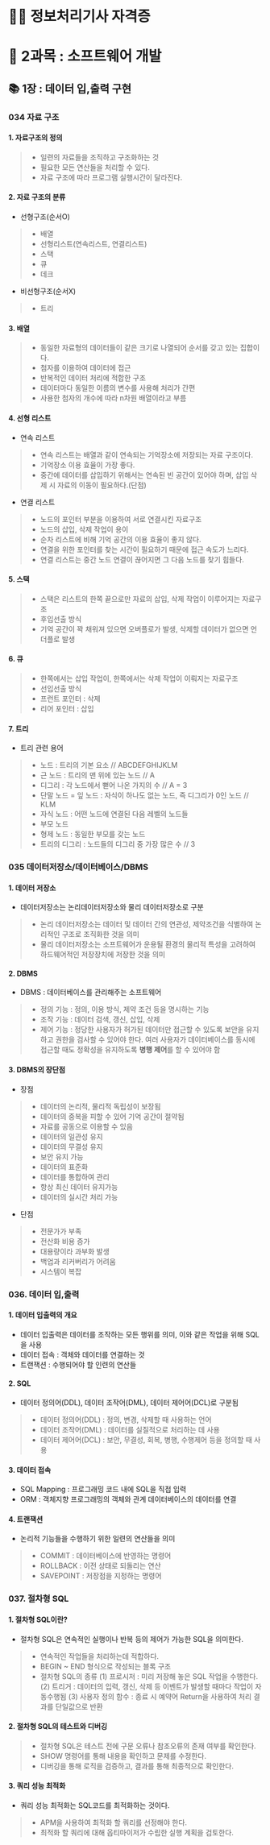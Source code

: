 # ‍🏄‍♂️ 정보처리기사 자격증 

# 🐳 2과목 : 소프트웨어 개발

## 📚 1장 : 데이터 입,출력 구현

### 034 자료 구조

#### 1.  자료구조의 정의 

> - 일련의 자료들을 조직하고 구조화하는 것
> - 필요한 모든 연산들을 처리할 수 있다. 
> - 자료 구조에 따라 프로그램 실행시간이 달라진다. 

#### 2. 자료 구조의 분류 

- 선형구조(순서O)
> - 배열 
> - 선형리스트(연속리스트, 연결리스트)
> - 스택
> - 큐
> - 데크

- 비선형구조(순서X)
> - 트리

#### 3. 배열
> - 동일한 자료형의 데이터들이 같은 크기로 나열되어 순서를 갖고 있는 집합이다. 
> - 첨자를 이용하여 데이터에 접근
> - 반복적인 데이터 처리에 적합한 구조
> -  데이터마다 동일한 이름의 변수를 사용해 처리가 간편
> - 사용한 첨자의 개수에 따라 n차원 배열이라고 부름

#### 4. 선형 리스트 
- 연속 리스트 
> - 연속 리스트는 배열과 같이 연속되는 기억장소에 저장되는 자료 구조이다. 
> - 기억장소 이용 효율이 가장 좋다. 
> - 중간에 데이터를 삽입하기 위해서는 연속된 빈 공간이 있어야 하며, 삽입 삭제 시 자료의 이동이 필요하다.(단점)
- 연결 리스트
> - 노드의 포인터 부분을 이용하여 서로 연결시킨 자료구조 
> - 노드의 삽입, 삭제 작업이 용이
> - 순차 리스트에 비해 기억 공간의 이용 효율이 좋지 않다. 
> - 연결을 위한 포인터를 찾는 시간이 필요하기 때문에 접근 속도가 느리다. 
> - 연결 리스트는 중간 노드 연결이 끊어지면 그 다음 노드를 찾기 힘들다. 

#### 5. 스택
> - 스택은 리스트의 한쪽 끝으로만 자료의 삽입, 삭제 작업이 이루어지는 자료구조
> - 후입선출 방식
> - 기억 공간이 꽉 채워져 있으면 오버플로가 발생, 삭제할 데이터가 없으면 언더플로 발생

#### 6. 큐
> - 한쪽에서는 삽입 작업이, 한쪽에서는 삭제 작업이 이뤄지는 자료구조
> - 선입선출 방식
> - 프런트 포인터 : 삭제 
> - 리어 포인터 : 삽입

#### 7. 트리 
- 트리 관련 용어

> - 노드 : 트리의 기본 요소  // ABCDEFGHIJKLM
> - 근 노드 : 트리의 맨 위에 있는 노드 // A
> - 디그리 : 각 노드에서 뻗어 나온 가지의 수 // A = 3
> - 단말 노드 = 잎 노드 : 자식이 하나도 없는 노드, 즉 디그리가 0인 노드 // KLM
> - 자식 노드 : 어떤 노드에 연결된 다음 레벨의 노드들
> - 부모 노드 
> - 형제 노드 : 동일한 부모를 갖는 노드 
> - 트리의 디그리 : 노드들의 디그리 중 가장 많은 수 // 3  


### 035 데이터저장소/데이터베이스/DBMS

#### 1. 데이터 저장소 
- 데이터저장소는 논리데이터저장소와 물리 데이터저장소로 구분
> - 논리 데이터저장소는 데이터 및 데이터 간의 연관성, 제약조건을 식별하여 논리적인 구조로 조직화한 것을 의미
> - 물리 데이터저장소는 소프트웨어가 운용될 환경의 물리적 특성을 고려하여 하드웨어적인 저장장치에 저장한 것을 의미 

#### 2. DBMS
- DBMS : 데이터베이스를 관리해주는 소프트웨어
> - 정의 기능 : 정의, 이용 방식, 제약 조건 등을 명시하는 기능
> - 조작 기능 : 데이터 검색, 갱신, 삽입, 삭제 
> - 제어 기능 : 정당한 사용자가 허가된 데이터만 접근할 수 있도록 보안을 유지하고 권한을 검사할 수 있어야 한다. 여러 사용자가 데이터베이스를 동시에 접근할 때도 정확성을 유지하도록 **병행 제어**를 할 수 있어야 함

#### 3. DBMS의 장단점
- 장점
> - 데이터의 논리적, 물리적 독립성이 보장됨
> - 데이터의 중복을 피할 수 있어 기억 공간이 절약됨
> - 자료를 공동으로 이용할 수 있음
> - 데이터의 일관성 유지
> - 데이터의 무결성 유지 
> - 보안 유지 가능
> - 데이터의 표준화
> - 데이터를 통합하여 관리
> - 항상 최신 데이터 유지가능
> - 데이터의 실시간 처리 가능
- 단점 
> - 전문가가 부족
> - 전산화 비용 증가
> - 대용량이라 과부화 발생
> - 백업과 리커버리가 어려움
> - 시스템이 복잡 


### 036. 데이터 입,출력 

#### 1. 데이터 입출력의 개요 

- 데이터 입출력은 데이터를 조작하는 모든 행위를 의미, 이와 같은 작업을 위해 SQL을 사용
- 데이터 접속 : 객체와 데이터를 연결하는 것
- 트랜잭션 : 수행되어야 할 인련의 연산들

#### 2. SQL 

- 데이터 정의어(DDL), 데이터 조작어(DML), 데이터 제어어(DCL)로 구분됨

> - 데이터 정의어(DDL) : 정의, 변경, 삭제할 때 사용하는 언어
> - 데이터 조작어(DML) : 데이터를 실질적으로 처리하는 데 사용
> - 데이터 제어어(DCL) : 보안, 무결성, 회복, 병행, 수행제어 등을 정의할 때 사용

#### 3. 데이터 접속

- SQL Mapping : 프로그래밍 코드 내에 SQL을 직접 입력
- ORM : 객체지향 프로그래밍의 객체와 관계 데이터베이스의 데이터를 연결

#### 4. 트랜잭션 
- 논리적 기능들을 수행하기 위한 일련의 연산들을 의미
> - COMMIT : 데이터베이스에 반영하는 명령어
> - ROLLBACK : 이전 상태로 되돌리는 연산 
> - SAVEPOINT : 저장점을 지정하는 명령어 
### 037. 절차형 SQL 

#### 1. 절차형 SQL이란?

- 절차형 SQL은 연속적인 실행이나 반복 등의 제어가 가능한 SQL을 의미한다. 
> - 연속적인 작업들을 처리하는데 적합하다. 
> - BEGIN ~ END 형식으로 작성되는 블록 구조
> - 절차형 SQL의 종류
>   (1) 프로시저 : 미리 저장해 놓은 SQL 작업을 수행한다. 
>   (2) 트리거 : 데이터의 입력, 갱신, 삭제 등 이벤트가 발생할 때마다 작업이 자동수행됨
    (3) 사용자 정의 함수 :  종료 시 예약어 Return을 사용하여 처리 결과를 단일값으로 반환

#### 2. 절차형 SQL의 테스트와 디버깅
> - 절차형 SQL은 테스트 전에 구문 오류나 참조오류의 존재 여부를 확인한다.
> - SHOW 명령어를 통해 내용을 확인하고 문제를 수정한다. 
> - 디버깅을 통해 로직을 검증하고, 결과를 통해 최종적으로 확인한다.  

#### 3. 쿼리 성능 최적화
- 쿼리 성능 최적화는 SQL코드를 최적화하는 것이다. 

> - APM을 사용하여 최적화 할 쿼리를 선정해야 한다. 
> - 최적화 할 쿼리에 대해 옵티마이저가 수립한 실행 계획을 검토한다. 

